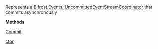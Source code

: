 Represents a [Bifrost.Events.IUncommittedEventStreamCoordinator](Bifrost.Events.IUncommittedEventStreamCoordinator) that commits asynchronously

**Methods**

[Commit](Bifrost.Events.IUncommittedEventStreamCoordinator.Commit)


[ctor](Bifrost.Events.AsynchronousUncommittedEventStreamCoordinator.ctor)
